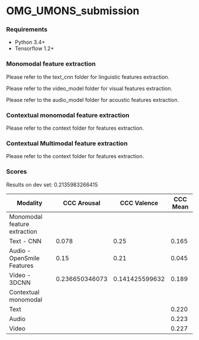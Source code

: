 # OMG_UMONS_submission


### Requirements
* Python 3.4+
* Tensorflow 1.2+



### Monomodal feature extraction

Please refer to the text_cnn folder for linguistic features extraction.

Please refer to the video_model folder for visual features extraction.

Please refer to the audio_model folder for acoustic features extraction.

### Contextual monomodal feature extraction

Please refer to the context folder for features extraction.

### Contextual Multimodal feature extraction

Please refer to the context folder for features extraction.

### Scores


Results on dev set:
0.2135983266415 

| Modality  | CCC Arousal | CCC Valence | CCC Mean |
| ------------- | ------------- |------------- |------------- |
|  Monomodal feature extraction   |  |  | |
| Text - CNN   | 0.078  | 0.25 | 0.165  |
| Audio - OpenSmile Features | 0.15  | 0.21 | 0.045 |
| Video - 3DCNN   | 0.236650346073  | 0.141425599632 | 0.189 |
|  Contextual monomodal   |  | | |
| Text   |   | | 0.220  |
| Audio |  |  | 0.223 |
| Video  |   |  | 0.227 |


